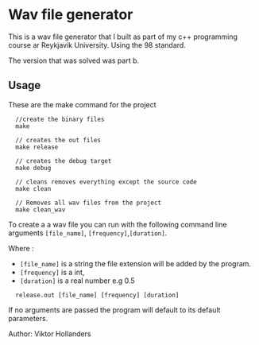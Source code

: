 # Wav file generator

This is a wav file generator that I built as part of my c++ programming course ar Reykjavik University. Using the 98 standard.

The version that was solved was part b.

## Usage

These are the make command for the project

```
  //create the binary files
  make

  // creates the out files
  make release

  // creates the debug target
  make debug

  // cleans removes everything except the source code
  make clean

  // Removes all wav files from the project
  make clean_wav
```

To create a a wav file you can run with the following command line arguments `[file_name]`, `[frequency]`,`[duration]`.

Where :

- `[file_name]` is a string the file extension will be added by the program.
- `[frequency]` is a int,
- `[duration]` is a real number e.g 0.5

```
  release.out [file_name] [frequency] [duration]
```

If no arguments are passed the program will default to its default parameters.

Author: Viktor Hollanders
